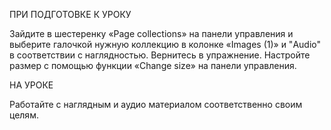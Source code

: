 ПРИ ПОДГОТОВКЕ К УРОКУ

Зайдите в шестеренку «Page collections» на панели управления и выберите галочкой нужную коллекцию в колонке «Images (1)» и "Audio" в соответствии с наглядностью. 
Вернитесь в упражнение. Настройте размер с помощью функции «Change size» на панели управления.

НА УРОКЕ

Работайте с наглядным и аудио материалом соответственно своим целям.
